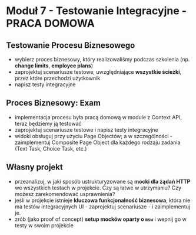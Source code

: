 # Moduł 7 - Testowanie Integracyjne - PRACA DOMOWA

## Testowanie Procesu Biznesowego

- wybierz proces biznesowy, który realizowaliśmy podczas szkolenia (np. **change limits**, **employee plans**)
- zaprojektuj scenariusze testowe, uwzględniające **wszystkie ścieżki**, przez które przechodzi użytkownik
- napisz testy integracyjne

## Proces Biznesowy: Exam

- implementacja procesu była pracą domową w module z Context API, teraz będziemy ją testować
- zaprojektuj scenariusze testowe i napisz testy integracyjne
- widoki obsługuj przy użyciu Page Objectów; a w szczególności - zaimplementuj Composite Page Object dla każdego rodzaju zadania (Text Task, Choice Task, etc.)

## Własny projekt

- przeanalizuj, w jaki sposób ustrukturyzowane są **mocki dla żądań HTTP** we wszystkich testach w projekcie. Czy są łatwe w utrzymaniu? Czy możesz zarekomendować usprawnienia?
- jeśli w projekcie istnieje **kluczowa funkcjonalność biznesowa**, która nie ma testów integracyjnych UI - zaprojektuj scenariusze - i zaimplementuj je.
- zrób (jako proof of concept) **setup mocków oparty o `msw`** i wepnij go w testy w swoim projekcie
